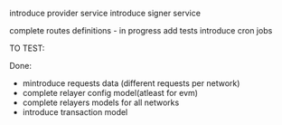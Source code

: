 introduce provider service
introduce signer service

complete routes definitions - in progress
add tests
introduce cron jobs




TO TEST:



Done:
- mintroduce requests data (different requests per network)
- complete relayer config model(atleast for evm)
- complete relayers models for all networks
- introduce transaction model
